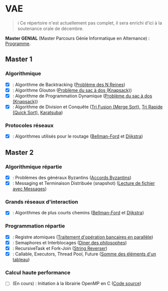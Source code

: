 # VAE

> ℹ️ Ce répertoire n'est actuellement pas complet, il sera enrichi d'ici à la soutenance orale de décembre.

**Master GENIAL** (Master Parcours Génie Informatique en Alternance) : [Programme](http://www.informatique.univ-paris-diderot.fr/formations/masters/genial/accueil).

## Master 1 

### Algorithmique

- [x] : Algorithme de Backtracking ([Problème des N Reines](./Algorithmes/src/main/java/fr/simnbernard/vae/algorithmes/NQueensProblem.java))
- [x] : Algorithme Glouton ([Problème du sac à dos (Knapsack)](./Algorithmes/src/main/java/fr/simnbernard/vae/algorithmes/Knapsack.java))
- [x] : Algorithme de Programmation Dynamique ([Problème du sac à dos (Knapsack)](./Algorithmes/src/main/java/fr/simnbernard/vae/algorithmes/Knapsack.java))
- [x] : Algorithme de Division et Conquête ([Tri Fusion (Merge Sort)](./Algorithmes/src/main/java/fr/simnbernard/vae/algorithmes/TriFusion.java), [Tri Rapide (Quick Sort)](./Algorithmes/src/main/java/fr/simnbernard/vae/algorithmes/TriRapide.java), [Karatsuba](./Algorithmes/src/main/java/fr/simnbernard/vae/algorithmes/Karatsuba.java))

### Protocoles réseaux

- [x] : Algorithmes utilisés pour le routage ([Bellman-Ford](./Algorithmes/src/main/java/fr/simnbernard/vae/algorithmes/graphes/BellmanFord.java) et [Dijkstra](./Algorithmes/src/main/java/fr/simnbernard/vae/algorithmes/graphes/Dijkstra.java))

## Master 2 

### Algorithmique répartie

- [x] : Problèmes des généraux Byzantins ([Accords Byzantins](./Algorithmes/src/main/java/fr/simnbernard/vae/algorithmes/AccordByzantin.java)) 
- [x] : Messaging et Terminaison Distribuée (snapshot) ([Lecture de fichier avec Messages](./Threads/src/main/java/fr/simnbernard/vae/threads/ParallelMessagingFileReader.java)) 

### Grands réseaux d'interaction

- [x] : Algorithmes de plus courts chemins ([Bellman-Ford](./Algorithmes/src/main/java/fr/simnbernard/vae/algorithmes/graphes/BellmanFord.java) et [Dijkstra](./Algorithmes/src/main/java/fr/simnbernard/vae/algorithmes/graphes/Dijkstra.java))

### Programmation répartie

- [x] : Registre atomiques ([Traitement d'opération bancaires en parallèle](./Threads/src/main/java/fr/simnbernard/vae/threads/ParallelBankAccountOperationBatch.java))
- [x] : Semaphores et Interblocages ([Diner des philosophes](./Threads/src/main/java/fr/simnbernard/vae/threads/DinerDesPhilosophes.java))
- [x] : RecursiveTask et Fork-Join ([String Reverser](./Threads/src/main/java/fr/simnbernard/vae/threads/StringReverser.java))
- [x] : Callable, Executors, Thread Pool, Future ([Somme des éléments d'un tableau](./Threads/src/main/java/fr/simnbernard/vae/threads/ParallelSum.java))

### Calcul haute performance

- [ ] (En cours) : Initiation à la librairie OpenMP en C ([Code source](./OpenMP/ProgrammeOpenMP.c))
